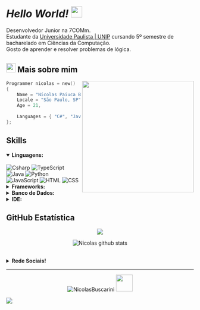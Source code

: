# *Hello World!* <img src="https://raw.githubusercontent.com/kaueMarques/kaueMarques/master/hi.gif" width="30px">

Desenvolvedor Junior na 7COMm.<br> 
Estudante da [Universidade Paulista | UNIP](https://www.unip.br/) cursando 5º semestre de bacharelado em Ciências da Computação.<br>
Gosto de aprender e resolver problemas de lógica.

## <img width="25" alt="about" src="https://raw.github.com/elizarov/elizarov/master/about.png"> Mais sobre mim

<img align="right" width="300" src="https://i2.wp.com/allhtaccess.info/wp-content/uploads/2018/03/programming.gif?fit=1281%2C716&ssl=1" />

```kotlin
Programmer nicolas = new()
{
	Name = "Nícolas Paiuca Buscarini",
	Locale = "São Paulo, SP",
	Age = 21,
	
	Languages = { "C#", "Java", "TypeScript", "Python" }
};
```

## **Skills**  

<details open>
	<summary><b>Linguagens:</b></summary>
	<br>
	<img title="Csharp" alt="Csharp" src="https://icongr.am/devicon/csharp-original.svg?size=50&color=currentColor">  
	<img title="TypeScript" alt="TypeScript" src="https://icongr.am/devicon/typescript-original.svg?size=50&color=currentColor">  
	<img title="Java" alt="Java" src="https://icongr.am/devicon/java-original.svg?size=50&color=currentColor">  
	<img title="Python" alt="Python" src="https://icongr.am/devicon/python-original.svg?size=50&color=currentColor">  
	<img title="JavaScript" alt="JavaScript" src="https://icongr.am/devicon/javascript-original.svg?size=50&color=currentColor">  
	<img title="HTML" alt="HTML" src="https://icongr.am/devicon/html5-original.svg?size=50&color=currentColor">  
	<img title="CSS" alt="CSS" src="https://icongr.am/devicon/css3-original.svg?size=50&color=currentColor">  
</details>

<details>
	<summary><b>Frameworks:</b></summary>
	<br>
	<img title="Git" alt="Git" src="https://icongr.am/simple/git.svg?size=50&color=currentColor&colored=true"> 
	<img title="dotNet" alt="dotNet" src="https://icongr.am/devicon/dot-net-original.svg?size=50&color=currentColor"> 
	<img title="Angular" alt="Angular" src="https://icongr.am/devicon/angularjs-original.svg?size=50&color=currentColor"> 
	<img title="npm" alt="npm" src="https://icongr.am/devicon/npm-original-wordmark.svg?size=50&color=currentColor"> 
	<img title="Bootstrap" alt="Bootstrap" src="https://icongr.am/simple/bootstrap.svg?size=50&color=currentColor&colored=true"> 
</details>

<details>
	<summary><b>Banco de Dados:</b></summary>
	<br>
	<img title="MySQL" alt="MySQL" src="https://icongr.am/devicon/mysql-original.svg?size=50&color=currentColor"> 
	<img title="Oracle" alt="Oracle" src="https://icongr.am/devicon/oracle-original.svg?size=50&color=currentColor"> 
</details>

<details>
	<summary><b>IDE:</b></summary>
	<br>
	<img title="VisualStudio" alt="VisualStudio" src="https://icongr.am/devicon/visualstudio-plain.svg?size=50&color=currentColor"> 
	<img title="VisualStudioCode" alt="VisualStudioCode" src="https://icongr.am/simple/visualstudiocode.svg?size=50&color=currentColor&colored=true"> 
	<img title="ApacheNetBeans" alt="ApacheNetBeans" src="https://icongr.am/simple/apachenetbeanside.svg?size=50&color=currentColor&colored=true"> 
</details>

## **GitHub Estatística**
<p align="center">
	<img align="center" src="https://github-readme-stats.vercel.app/api/top-langs/?username=NicolasBuscarini&theme=github_dark&hide_langs_below=1"/>
</p>
<p align="center">
	<img align="center" src="https://github-readme-stats.vercel.app/api?username=NicolasBuscarini&show_icons=true&theme=github_dark&line_height=27" alt="Nicolas github stats"/></p>
<br>

<details>
	<summary><b>Rede Sociais!</b></summary>
	<br>
	<code>
		<a href="https://www.instagram.com/nicolas.buscarini/" target="_blank">
			<img src="https://img.shields.io/badge/Instagram-E4405F?style=for-the-badge&logo=instagram&logoColor=white">
		</a>
	</code>
	<code>
		<a href="https://www.linkedin.com/in/nicolasbuscarini/" target="_blank">
			<img src="https://img.shields.io/badge/LinkedIn-0077B5?style=for-the-badge&logo=linkedin&logoColor=white">
		</a>
	</code>
	<code>
		<a href="https://api.whatsapp.com/send?l=pt&amp;phone=5511995990960" target="_blank">
			<img src="https://img.shields.io/badge/WhatsApp-25D366?style=for-the-badge&logo=whatsapp&logoColor=white">
		</a>
	</code>
</details>

---

<p align="center">
  <img src="https://komarev.com/ghpvc/?username=NicolasBuscarini" alt="NicolasBuscarini">
  <img src="https://user-images.githubusercontent.com/5713670/87202985-820dcb80-c2b6-11ea-9f56-7ec461c497c3.gif" width="45px">
</p>

<img src="https://imgur.com/rilHVxA.png"/> 
